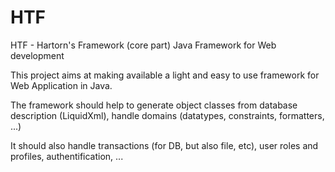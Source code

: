 # HTF
HTF - Hartorn's Framework (core part)
Java Framework for Web development

This project aims at making available a light and easy to use framework for Web Application in Java.

The framework should help to generate object classes from database description (LiquidXml), handle domains (datatypes, constraints, formatters, ...)

It should also handle transactions (for DB, but also file, etc), user roles and profiles, authentification, ...
